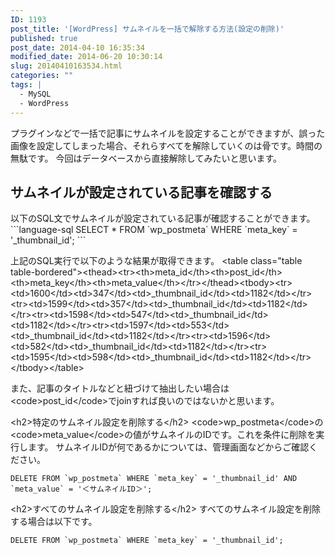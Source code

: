 ```yaml
---
ID: 1193
post_title: '[WordPress] サムネイルを一括で解除する方法(設定の削除)'
published: true
post_date: 2014-04-10 16:35:34
modified_date: 2014-06-20 10:30:14
slug: 20140410163534.html
categories: ""
tags: |
  - MySQL
  - WordPress
---
```

プラグインなどで一括で記事にサムネイルを設定することができますが、誤った画像を設定してしまった場合、それらすべてを解除していくのは骨です。時間の無駄です。
今回はデータベースから直接解除してみたいと思います。
<!--more-->
<h2>サムネイルが設定されている記事を確認する</h2>
以下のSQL文でサムネイルが設定されている記事が確認することができます。
```language-sql
SELECT * FROM `wp_postmeta` WHERE `meta_key` = '_thumbnail_id';
```

上記のSQL実行で以下のような結果が取得できます。
&lt;table class=&quot;table table-bordered&quot;&gt;&lt;thead&gt;&lt;tr&gt;&lt;th&gt;meta_id&lt;/th&gt;&lt;th&gt;post_id&lt;/th&gt;&lt;th&gt;meta_key&lt;/th&gt;&lt;th&gt;meta_value&lt;/th&gt;&lt;/tr&gt;&lt;/thead&gt;&lt;tbody&gt;&lt;tr&gt;&lt;td&gt;1600&lt;/td&gt;&lt;td&gt;347&lt;/td&gt;&lt;td&gt;_thumbnail_id&lt;/td&gt;&lt;td&gt;1182&lt;/td&gt;&lt;/tr&gt;&lt;tr&gt;&lt;td&gt;1599&lt;/td&gt;&lt;td&gt;357&lt;/td&gt;&lt;td&gt;_thumbnail_id&lt;/td&gt;&lt;td&gt;1182&lt;/td&gt;&lt;/tr&gt;&lt;tr&gt;&lt;td&gt;1598&lt;/td&gt;&lt;td&gt;547&lt;/td&gt;&lt;td&gt;_thumbnail_id&lt;/td&gt;&lt;td&gt;1182&lt;/td&gt;&lt;/tr&gt;&lt;tr&gt;&lt;td&gt;1597&lt;/td&gt;&lt;td&gt;553&lt;/td&gt;&lt;td&gt;_thumbnail_id&lt;/td&gt;&lt;td&gt;1182&lt;/td&gt;&lt;/tr&gt;&lt;tr&gt;&lt;td&gt;1596&lt;/td&gt;&lt;td&gt;582&lt;/td&gt;&lt;td&gt;_thumbnail_id&lt;/td&gt;&lt;td&gt;1182&lt;/td&gt;&lt;/tr&gt;&lt;tr&gt;&lt;td&gt;1595&lt;/td&gt;&lt;td&gt;598&lt;/td&gt;&lt;td&gt;_thumbnail_id&lt;/td&gt;&lt;td&gt;1182&lt;/td&gt;&lt;/tr&gt;&lt;/tbody&gt;&lt;/table&gt;

また、記事のタイトルなどと紐づけて抽出したい場合は&lt;code&gt;post_id&lt;/code&gt;でjoinすれば良いのではないかと思います。

&lt;h2&gt;特定のサムネイル設定を削除する&lt;/h2&gt; 
&lt;code&gt;wp_postmeta&lt;/code&gt;の&lt;code&gt;meta_value&lt;/code&gt;の値がサムネイルのIDです。これを条件に削除を実行します。
サムネイルIDが何であるかについては、管理画面などからご確認ください。
```language-sql
DELETE FROM `wp_postmeta` WHERE `meta_key` = '_thumbnail_id' AND `meta_value` = '＜サムネイルID＞';
```

&lt;h2&gt;すべてのサムネイル設定を削除する&lt;/h2&gt; 
すべてのサムネイル設定を削除する場合は以下です。
```language-sql
DELETE FROM `wp_postmeta` WHERE `meta_key` = '_thumbnail_id';
```